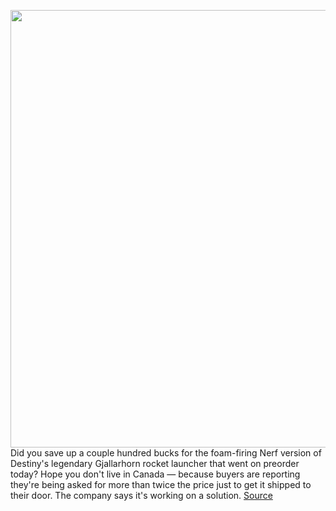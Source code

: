 <img src='https://cdn.vox-cdn.com/thumbor/Y4JLV1LgZu7CnzfIIHH6RSxF-Yw=/0x0:2649x2649/1200x800/filters:focal(1330x373:1752x795)/cdn.vox-cdn.com/uploads/chorus_image/image/71060792/Gjallarhorn_LS_Profile.0.jpg' width='700px' /><br/>
Did you save up a couple hundred bucks for the foam-firing Nerf version of Destiny's legendary Gjallarhorn rocket launcher that went on preorder today? Hope you don't live in Canada — because buyers are reporting they're being asked for more than twice the price just to get it shipped to their door. The company says it's working on a solution.
<a href='https://www.theverge.com/2022/7/7/23198881/bungie-nerf-gjallarhorn-destiny-canada-shipping-price'> Source <a/>